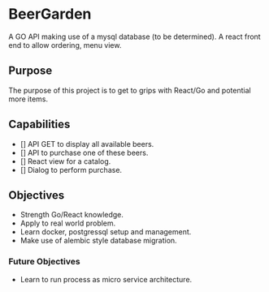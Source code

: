 # BeerGarden

A GO API making use of a mysql database (to be determined).
A react front end to allow ordering, menu view.

## Purpose

The purpose of this project is to get to grips with React/Go and potential more items.

## Capabilities

- [] API GET to display all available beers.
- [] API to purchase one of these beers.
- [] React view for a catalog.
- [] Dialog to perform purchase.

## Objectives

- Strength Go/React knowledge.
- Apply to real world problem.
- Learn docker, postgressql setup and management.
- Make use of alembic style database migration.

### Future Objectives

- Learn to run process as micro service architecture.
